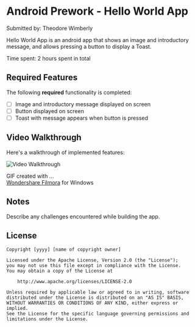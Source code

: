 # Android Prework - Hello World App

Submitted by: Theodore Wimberly

Hello World App is an android app that shows an image and introductory message, and allows pressing a button to display a Toast. 

Time spent: 2 hours spent in total

## Required Features

The following **required** functionality is completed:

* [ ] Image and introductory message displayed on screen
* [ ] Button displayed on screen
* [ ] Toast with message appears when button is pressed 

## Video Walkthrough

Here's a walkthrough of implemented features:

<img src='https://i.imgur.com/T2n6E6Y.gif' title='Video Walkthrough' width='' alt='Video Walkthrough' />

GIF created with ...  
[Wondershare Filmora](https://filmora.wondershare.net) for Windows

## Notes

Describe any challenges encountered while building the app.

## License

    Copyright [yyyy] [name of copyright owner]

    Licensed under the Apache License, Version 2.0 (the "License");
    you may not use this file except in compliance with the License.
    You may obtain a copy of the License at

        http://www.apache.org/licenses/LICENSE-2.0

    Unless required by applicable law or agreed to in writing, software
    distributed under the License is distributed on an "AS IS" BASIS,
    WITHOUT WARRANTIES OR CONDITIONS OF ANY KIND, either express or implied.
    See the License for the specific language governing permissions and
    limitations under the License.
